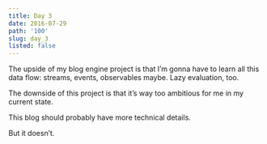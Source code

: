 ```yaml
---
title: Day 3
date: 2016-07-29
path: '100'
slug: day_3
listed: false
---
```


The upside of my blog engine project is that I’m gonna have to learn all this data flow: streams, events, observables maybe. Lazy evaluation, too.

The downside of this project is that it’s way too ambitious for me in my current state.

This blog should probably have more technical details.

But it doesn’t.
